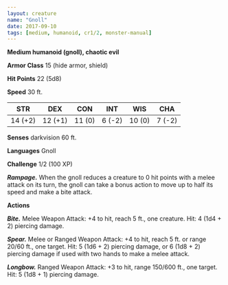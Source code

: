 ```yaml
---
layout: creature
name: "Gnoll"
date: 2017-09-10
tags: [medium, humanoid, cr1/2, monster-manual]
---
```


**Medium humanoid (gnoll), chaotic evil**

**Armor Class** 15 (hide armor, shield)

**Hit Points** 22 (5d8)

**Speed** 30 ft.

|   STR   |   DEX   |   CON   |   INT   |   WIS   |   CHA   |
|:-----:|:-----:|:-----:|:-----:|:-----:|:-----:|
| 14 (+2) | 12 (+1) | 11 (0) | 6 (-2) | 10 (0) | 7 (-2) |

**Senses** darkvision 60 ft.

**Languages** Gnoll

**Challenge** 1/2 (100 XP)

***Rampage.*** When the gnoll reduces a creature to 0 hit points with a melee attack on its turn, the gnoll can take a bonus action to move up to half its speed and make a bite attack.

**Actions**

***Bite.*** Melee Weapon Attack: +4 to hit, reach 5 ft., one creature. Hit: 4 (1d4 + 2) piercing damage.

***Spear.*** Melee or Ranged Weapon Attack: +4 to hit, reach 5 ft. or range 20/60 ft., one target. Hit: 5 (1d6 + 2) piercing damage, or 6 (1d8 + 2) piercing damage if used with two hands to make a melee attack.

***Longbow.*** Ranged Weapon Attack: +3 to hit, range 150/600 ft., one target. Hit: 5 (1d8 + 1) piercing damage.

